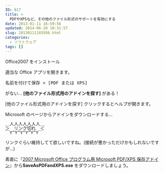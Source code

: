 ```yaml
---
ID: 617
title: >
  PDFやXPSなど、その他のファイル形式のサポートを有効にする
date: 2013-01-11 16:59:56
updated: 2014-06-20 10:31:57
slug: 20130111165956.html
categories:
  - ソフトウェア
tags: []
---
```


Office2007 をインストール

適当な Office アプリを開きます。

<pre>名前を付けて保存 > [PDF または XPS]</pre>

がない…
<b>[他のファイル形式用のアドインを探す]</b>
がある！

<!--more-->

[他のファイル形式用のアドインを探す] クリックするとヘルプが開きます。

Microsoft のページからアドインをダウンロードする…

<pre style="border:none;background:none;margin:0;line-height:1;">＿人人人人人人人＿
＞　リンク切れ　＜
￣Y^Y^Y^Y^Y^Y￣</pre>

リンクぐらい維持してて欲しいですね。<span class="text-muted">(接続が悪かっただけかもしれないですが…)</span>

素直に『<a href="http://www.microsoft.com/ja-jp/download/details.aspx?id=7" target="_blank">2007 Microsoft Office プログラム用 Microsoft PDF/XPS 保存アドイン</a>』から<b>SaveAsPDFandXPS.exe</b> をダウンロードしましょう。
